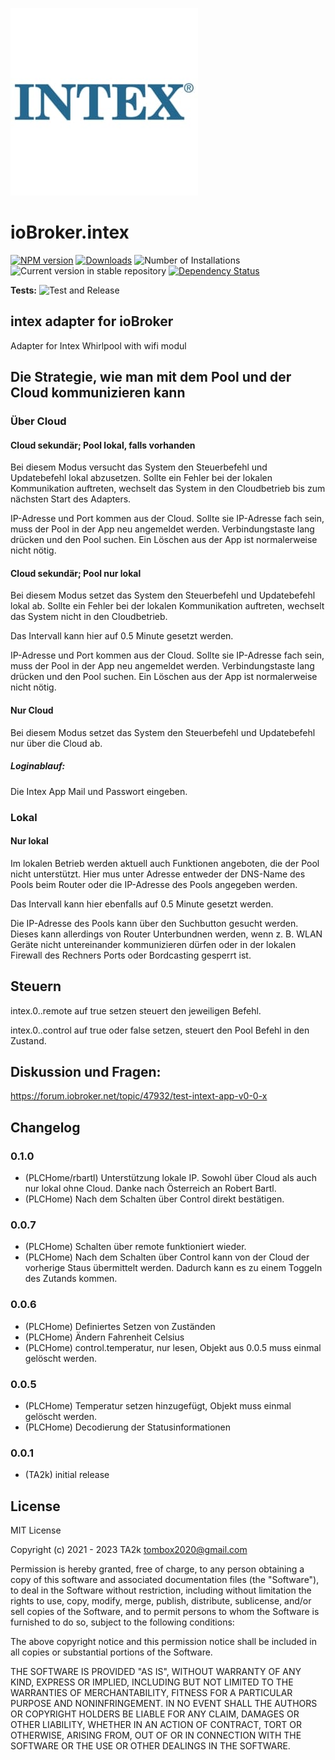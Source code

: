 ![Logo](admin/intex.png)
# ioBroker.intex

[![NPM version](https://img.shields.io/npm/v/iobroker.intex.svg)](https://www.npmjs.com/package/iobroker.intex)
[![Downloads](https://img.shields.io/npm/dm/iobroker.intex.svg)](https://www.npmjs.com/package/iobroker.intex)
![Number of Installations](https://iobroker.live/badges/intex-installed.svg)
![Current version in stable repository](https://iobroker.live/badges/intex-stable.svg)
[![Dependency Status](https://img.shields.io/david/TA2k/iobroker.intex.svg)](https://david-dm.org/TA2k/iobroker.intex)


**Tests:** ![Test and Release](https://github.com/TA2k/ioBroker.intex/workflows/Test%20and%20Release/badge.svg)

## intex adapter for ioBroker

Adapter for Intex Whirlpool with wifi modul

## Die Strategie, wie man mit dem Pool und der Cloud kommunizieren kann

### Über Cloud

#### Cloud sekundär; Pool lokal, falls vorhanden

Bei diesem Modus versucht das System den Steuerbefehl und Updatebefehl lokal abzusetzen. Sollte ein Fehler bei der lokalen Kommunikation auftreten, wechselt das System in den Cloudbetrieb bis zum nächsten Start des Adapters.

IP-Adresse und Port kommen aus der Cloud. Sollte sie IP-Adresse fach sein, muss der Pool in der App neu angemeldet werden. Verbindungstaste lang drücken und den Pool suchen. Ein Löschen aus der App ist normalerweise nicht nötig.

#### Cloud sekundär; Pool nur lokal

Bei diesem Modus setzet das System den Steuerbefehl und Updatebefehl lokal ab. Sollte ein Fehler bei der lokalen Kommunikation auftreten, wechselt das System nicht in den Cloudbetrieb.

Das Intervall kann hier auf 0.5 Minute gesetzt werden.

IP-Adresse und Port kommen aus der Cloud. Sollte sie IP-Adresse fach sein, muss der Pool in der App neu angemeldet werden. Verbindungstaste lang drücken und den Pool suchen. Ein Löschen aus der App ist normalerweise nicht nötig.

#### Nur Cloud

Bei diesem Modus setzet das System den Steuerbefehl und Updatebefehl nur über die Cloud ab.


##### Loginablauf:

Die Intex App Mail und Passwort eingeben.

### Lokal

#### Nur lokal

Im lokalen Betrieb werden aktuell auch Funktionen angeboten, die der Pool nicht unterstützt. Hier mus unter Adresse entweder der DNS-Name des Pools beim Router oder die IP-Adresse des Pools angegeben werden.

Das Intervall kann hier ebenfalls auf 0.5 Minute gesetzt werden.

Die IP-Adresse des Pools kann über den Suchbutton gesucht werden. Dieses kann allerdings von Router Unterbundnen werden, wenn z. B. WLAN Geräte nicht untereinander kommunizieren dürfen oder in der lokalen Firewall des Rechners Ports oder Bordcasting gesperrt ist.

## Steuern

intex.0.<id>.remote auf true setzen steuert den jeweiligen Befehl.

intex.0.<id>.control auf true oder false setzen, steuert den Pool Befehl in den Zustand.



## Diskussion und Fragen:
https://forum.iobroker.net/topic/47932/test-intext-app-v0-0-x

## Changelog

### 0.1.0
* (PLCHome/rbartl) Unterstützung lokale IP. Sowohl über Cloud als auch nur lokal ohne Cloud. Danke nach Österreich an Robert Bartl.
* (PLCHome) Nach dem Schalten über Control direkt bestätigen.

### 0.0.7
* (PLCHome) Schalten über remote funktioniert wieder.
* (PLCHome) Nach dem Schalten über Control kann von der Cloud der vorherige Staus übermittelt werden. Dadurch kann es zu einem Toggeln des Zutands kommen.

### 0.0.6
* (PLCHome) Definiertes Setzen von Zuständen
* (PLCHome) Ändern Fahrenheit Celsius
* (PLCHome) control.temperatur, nur lesen, Objekt aus 0.0.5 muss einmal gelöscht werden.

### 0.0.5
* (PLCHome) Temperatur setzen hinzugefügt, Objekt muss einmal gelöscht werden.
* (PLCHome) Decodierung der Statusinformationen

### 0.0.1
* (TA2k) initial release

## License
MIT License

Copyright (c) 2021 - 2023 TA2k <tombox2020@gmail.com>

Permission is hereby granted, free of charge, to any person obtaining a copy
of this software and associated documentation files (the "Software"), to deal
in the Software without restriction, including without limitation the rights
to use, copy, modify, merge, publish, distribute, sublicense, and/or sell
copies of the Software, and to permit persons to whom the Software is
furnished to do so, subject to the following conditions:

The above copyright notice and this permission notice shall be included in all
copies or substantial portions of the Software.

THE SOFTWARE IS PROVIDED "AS IS", WITHOUT WARRANTY OF ANY KIND, EXPRESS OR
IMPLIED, INCLUDING BUT NOT LIMITED TO THE WARRANTIES OF MERCHANTABILITY,
FITNESS FOR A PARTICULAR PURPOSE AND NONINFRINGEMENT. IN NO EVENT SHALL THE
AUTHORS OR COPYRIGHT HOLDERS BE LIABLE FOR ANY CLAIM, DAMAGES OR OTHER
LIABILITY, WHETHER IN AN ACTION OF CONTRACT, TORT OR OTHERWISE, ARISING FROM,
OUT OF OR IN CONNECTION WITH THE SOFTWARE OR THE USE OR OTHER DEALINGS IN THE
SOFTWARE.
